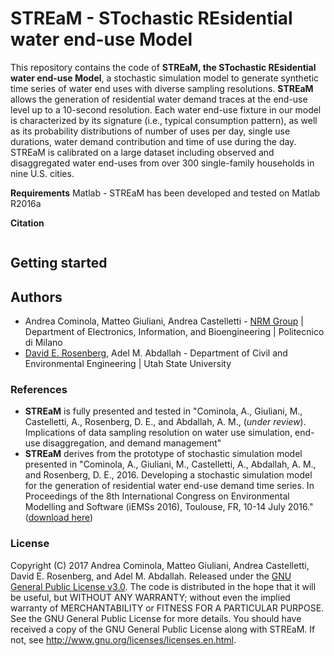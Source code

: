 # STREaM - STochastic REsidential water end-use Model

This repository contains the code of **STREaM, the STochastic REsidential water end-use Model**, a stochastic simulation model to generate synthetic time series of water end uses with diverse sampling resolutions. **STREaM** allows the generation of residential water demand traces at the end-use level up to a 10-second resolution. Each water end-use fixture in our model is characterized by its signature (i.e., typical consumption pattern), as well as its probability distributions of number of uses per day, single use durations, water demand contribution and time of use during the day. STREaM is calibrated on a large dataset including observed and disaggregated water end-uses from over 300 single-family households in nine U.S. cities.

**Requirements**
Matlab - STREaM has been developed and tested on Matlab R2016a

**Citation** 
```Cominola, A., Giuliani, M., Castelletti, A., Rosenberg, D. E., and Abdallah, A. M., (*under review*). Implications of data sampling resolution on water use simulation, end-use disaggregation, and demand management.
```

## Getting started

## Authors
- Andrea Cominola, Matteo Giuliani, Andrea Castelletti - [NRM Group](http://www.nrm.deib.polimi.it/) | Department of Electronics, Information, and Bioengineering | Politecnico di Milano
- [David E. Rosenberg](http://rosenberg.usu.edu/), Adel M. Abdallah - Department of Civil and Environmental Engineering | Utah State University

### References
- **STREaM** is fully presented and tested in "Cominola, A., Giuliani, M., Castelletti, A., Rosenberg, D. E., and Abdallah, A. M., (*under review*). Implications of data sampling resolution on water use simulation, end-use disaggregation, and demand management"
- **STREaM** derives from the prototype of stochastic simulation model presented in "Cominola, A., Giuliani, M., Castelletti, A., Abdallah, A. M., and Rosenberg, D. E., 2016. Developing a stochastic simulation model for the generation of residential water end-use demand time series. In Proceedings of the 8th International Congress on Environmental Modelling and Software (iEMSs 2016), Toulouse, FR, 10-14 July 2016." ([download here](http://scholarsarchive.byu.edu/cgi/viewcontent.cgi?article=1606&context=iemssconference))

### License

Copyright (C) 2017 Andrea Cominola, Matteo Giuliani, Andrea Castelletti, David E. Rosenberg, and Adel M. Abdallah. Released under the [GNU General Public License v3.0](LICENSE).
The code is distributed in the hope that it will be useful, but WITHOUT ANY WARRANTY; without even the implied warranty of MERCHANTABILITY or FITNESS FOR A PARTICULAR PURPOSE. See the GNU General Public License for more details.
You should have received a copy of the GNU General Public License along with STREaM. If not, see http://www.gnu.org/licenses/licenses.en.html.
